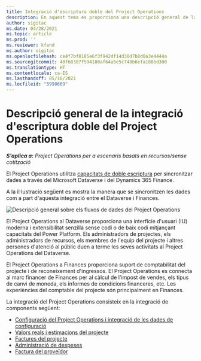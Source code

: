 ```yaml
---
title: Integració d'escriptura doble del Project Operations
description: En aquest tema es proporciona una descripció general de la integració d'escriptura doble del Project Operations.
author: sigitac
ms.date: 04/28/2021
ms.topic: article
ms.prod: ''
ms.reviewer: kfend
ms.author: sigitac
ms.openlocfilehash: ce4f7bf8185e6f3f942df14d30d7b8d0a3e4444a
ms.sourcegitcommit: 40f68387f594180af64a5e5c748b6efa188bd300
ms.translationtype: HT
ms.contentlocale: ca-ES
ms.lasthandoff: 05/10/2021
ms.locfileid: "5998669"
---
```

# <a name="project-operations-dual-write-integration-overview"></a>Descripció general de la integració d'escriptura doble del Project Operations

_**S'aplica a:** Project Operations per a escenaris basats en recursos/sense cotització_

El Project Operations utilitza [capacitats de doble escriptura](/dynamics365/fin-ops-core/dev-itpro/data-entities/dual-write/dual-write-home-page) per sincronitzar dades a través del Microsoft Dataverse i del Dynamics 365 Finance.

A la il·lustració següent es mostra la manera que se sincronitzen les dades com a part d'aquesta integració entre el Dataverse i Finances.

![Descripció general sobre els fluxos de dades del Project Operations](./media/ProjectOperationsFlows.jpg)

El Project Operations al Dataverse proporciona una interfície d'usuari (IU) moderna i extensibilitat senzilla sense codi o de baix codi mitjançant capacitats del Power Platform. Els administradors de projectes, els administradors de recursos, els membres de l'equip del projecte i altres persones d'atenció al públic duen a terme les seves activitats al Project Operations del Dataverse.

El Project Operations a Finances proporciona suport de comptabilitat del projecte i de reconeixement d'ingressos. El Project Operations es connecta al marc financer de Finances per al càlcul de l'impost de vendes, els tipus de canvi de moneda, els informes de condicions financeres, etc. Les experiències del comptable del projecte són principalment en Finances.

La integració del Project Operations consisteix en la integració de components següent:


- [Configuració del Project Operations i integració de les dades de configuració](resource-dual-write-setup-integration.md) 
- [Valors reals i estimacions del projecte](resource-dual-write-estimates-actuals.md)
- [Factures del projecte](resource-dual-write-project-invoice.md)
- [Administració de despeses](resource-dual-write-expense.md)
- [Factura del proveïdor](resource-dual-write-vendor-invoice.md)
